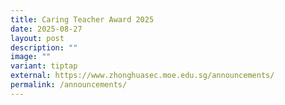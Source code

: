 ```yaml
---
title: Caring Teacher Award 2025
date: 2025-08-27
layout: post
description: ""
image: ""
variant: tiptap
external: https://www.zhonghuasec.moe.edu.sg/announcements/
permalink: /announcements/
---
```

